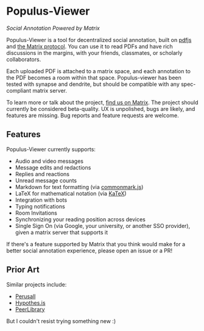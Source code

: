 # Populus-Viewer
*Social Annotation Powered by Matrix*

Populus-Viewer is a tool for decentralized social annotation,
built on [pdfjs](https://mozilla.github.io/pdf.js/) and 
[the Matrix protocol](https://matrix.org). You can use it to read
PDFs and have rich discussions in the margins, with your friends, 
classmates, or scholarly collaborators.

Each uploaded PDF is attached to a matrix space, and each annotation 
to the PDF becomes a room within that space. Populus-viewer has been 
tested with synapse and dendrite, but should be compatible with any 
spec-compliant matrix server.

To learn more or talk about the project, [find us on Matrix](https://matrix.to/#/#opentower:matrix.org).
The project should currently be considered beta-quality. UX is 
unpolished, bugs are likely, and features are missing. Bug reports and 
feature requests are welcome.

## Features

Populus-Viewer currently supports:

- Audio and video messages
- Message edits and redactions
- Replies and reactions
- Unread message counts
- Markdown for text formatting (via 
  [commonmark.js](https://github.com/commonmark/commonmark.js))
- LaTeX for mathematical notation (via 
  [KaTeX](https://katex.org))
- Integration with bots
- Typing notifications
- Room Invitations
- Synchronizing your reading position across devices
- Single Sign On (via Google, your university, or another SSO provider), given a matrix server that supports it

If there's a feature supported by Matrix that you think would make for a 
better social annotation experience, please open an issue or a PR!

## Prior Art

Similar projects include:

- [Perusall](https://perusall.com)
- [Hypothes.is](https://web.hypothes.is)
- [PeerLibrary](https://peerlibrary.org)

But I couldn't resist trying something new :)
